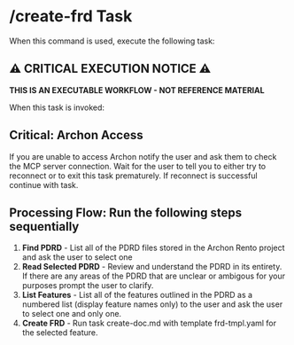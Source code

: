 # /create-frd Task

When this command is used, execute the following task:

## ⚠️ CRITICAL EXECUTION NOTICE ⚠️

**THIS IS AN EXECUTABLE WORKFLOW - NOT REFERENCE MATERIAL**

When this task is invoked:

## Critical: Archon Access

If you are unable to access Archon notify the user and ask them to check the MCP server connection. 
Wait for the user to tell you to either try to reconnect or to exit this task prematurely. If reconnect is successful continue with task.

## Processing Flow: Run the following steps sequentially

1. **Find PDRD** - List all of the PDRD files stored in the Archon Rento project and ask the user to select one
2. **Read Selected PDRD** - Review and understand the PDRD in its entirety. If there are any areas of the PDRD that are unclear or ambigous for your purposes prompt the user to clarify.
3. **List Features** - List all of the features outlined in the PDRD as a numbered list (display feature names only) to the user and ask the user to select one and only one.
4. **Create FRD** - Run task create-doc.md with template frd-tmpl.yaml for the selected feature.




